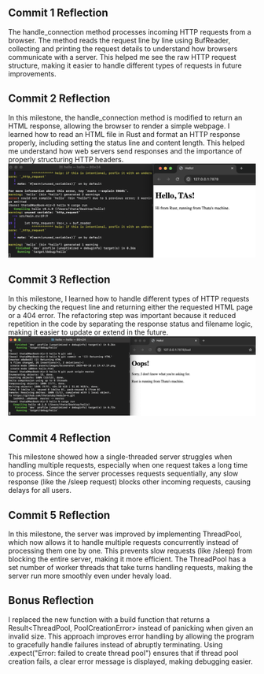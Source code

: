 ## Commit 1 Reflection
The handle_connection method processes incoming HTTP requests from a browser. The method reads the request line by line using BufReader, collecting and printing the request details to understand how browsers communicate with a server. This helped me see the raw HTTP request structure, making it easier to handle different types of requests in future improvements.

## Commit 2 Reflection
In this milestone, the handle_connection method is modified to return an HTML response, allowing the browser to render a simple webpage. I learned how to read an HTML file in Rust and format an HTTP response properly, including setting the status line and content length. This helped me understand how web servers send responses and the importance of properly structuring HTTP headers.
![Commit 2 screen capture](/assets/images/commit2.png)

## Commit 3 Reflection
In this milestone, I learned how to handle different types of HTTP requests by checking the request line and returning either the requested HTML page or a 404 error. The refactoring step was important because it reduced repetition in the code by separating the response status and filename logic, making it easier to update or extend in the future.
![Commit 3 screen capture](/assets/images/commit3.png)

## Commit 4 Reflection
This milestone showed how a single-threaded server struggles when handling multiple requests, especially when one request takes a long time to process. Since the server processes requests sequentially, any slow response (like the /sleep request) blocks other incoming requests, causing delays for all users.

## Commit 5 Reflection
In this milestone, the server was improved by implementing ThreadPool, which now allows it to handle multiple requests concurrently instead of processing them one by one. This prevents slow requests (like /sleep) from blocking the entire server, making it more efficient. The ThreadPool has a set number of worker threads that take turns handling requests, making the server run more smoothly even under hevaly load.

## Bonus Reflection
I replaced the new function with a build function that returns a Result<ThreadPool, PoolCreationError> instead of panicking when given an invalid size. This approach improves error handling by allowing the program to gracefully handle failures instead of abruptly terminating. Using .expect("Error: failed to create thread pool") ensures that if thread pool creation fails, a clear error message is displayed, making debugging easier.